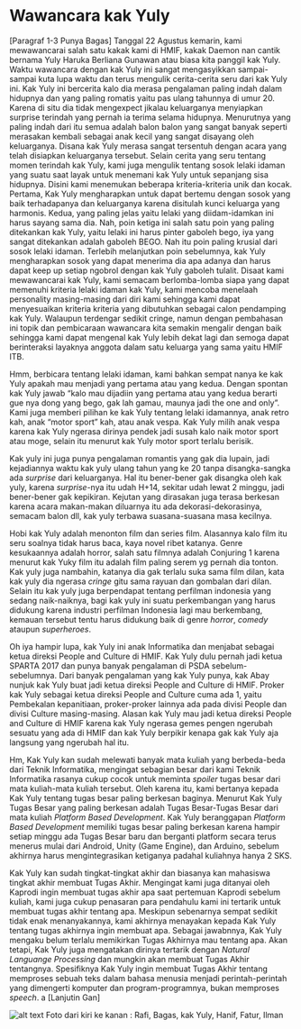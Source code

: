# Wawancara kak Yuly

[Paragraf 1-3 Punya Bagas]
Tanggal 22 Agustus kemarin, kami mewawancarai salah satu kakak kami di HMIF, kakak Daemon nan cantik bernama Yuly Haruka Berliana Gunawan atau biasa kita panggil kak Yuly. Waktu wawancara dengan kak Yuly ini sangat mengasyikkan sampai-sampai kuta lupa waktu dan terus mengulik cerita-cerita seru dari kak Yuly ini.  Kak Yuly ini bercerita kalo dia merasa pengalaman paling indah dalam hidupnya dan yang paling romatis yaitu pas ulang tahunnya di umur 20. Karena di situ dia tidak mengexpect jikalau keluarganya menyiapkan surprise terindah yang pernah ia terima selama hidupnya. Menurutnya yang paling indah dari itu semua adalah balon balon yang sangat banyak seperti merasakan kembali sebagai anak kecil yang sangat disayang oleh keluarganya. Disana kak Yuly merasa sangat tersentuh dengan acara yang telah disiapkan keluarganya tersebut.
Selain cerita yang seru tentang momen terindah kak Yuly, kami juga mengulik tentang sosok lelaki idaman yang suatu saat layak untuk menemani kak Yuly untuk sepanjang sisa hidupnya. Disini kami menemukan beberapa kriteria-kriteria unik dan kocak. Pertama, Kak Yuly mengharapkan untuk dapat bertemu dengan sosok yang baik terhadapanya dan keluarganya karena disitulah kunci keluarga yang harmonis. Kedua, yang paling jelas yaitu lelaki yang diidam-idamkan ini harus sayang sama dia. Nah, poin ketiga ini salah satu poin yang paling ditekankan kak Yuly, yaitu lelaki ini harus pinter gaboleh bego, iya yang sangat ditekankan adalah gaboleh BEGO. Nah itu poin paling krusial dari sosok lelaki idaman. Terlebih melanjutkan poin sebelumnya, kak Yuly mengharapkan sosok yang dapat menerima dia apa adanya dan harus dapat keep up setiap ngobrol dengan kak Yuly gaboleh tulalit.
Disaat kami mewawancarai kak Yuly, kami semacam berlomba-lomba siapa yang dapat memenuhi kriteria lelaki idaman kak Yuly, kami mencoba menelaah personality masing-masing dari diri kami sehingga kami dapat menyesuaikan kriteria kriteria yang dibutuhkan sebagai calon pendamping kak Yuly. Walaupun terdengar sedikit cringe, namun dengan pembahasan ini topik dan pembicaraan wawancara kita semakin mengalir dengan baik sehingga kami dapat mengenal kak Yuly lebih dekat lagi dan semoga dapat berinteraksi layaknya anggota dalam satu keluarga yang sama yaitu HMIF ITB.

Hmm, berbicara tentang lelaki idaman, kami bahkan sempat nanya ke kak Yuly apakah mau menjadi yang pertama atau yang kedua. Dengan spontan kak Yuly jawab “kalo mau dijadiin yang pertama atau yang kedua berarti gue nya dong yang bego, gak lah gamau, maunya jadi the one and only”. Kami juga memberi pilihan ke kak Yuly tentang lelaki idamannya, anak retro kah, anak “motor sport” kah, atau anak vespa. Kak Yuly milih anak vespa karena kak Yuly ngerasa dirinya pendek jadi susah kalo naik motor sport atau moge, selain itu menurut kak Yuly motor sport terlalu berisik.

Kak yuly ini juga punya pengalaman romantis yang gak dia lupain, jadi kejadiannya waktu kak yuly ulang tahun yang ke 20 tanpa disangka-sangka ada *surprise* dari keluarganya. Hal itu bener-bener gak disangka oleh kak yuly, karena *surprise*-nya itu udah H+14, sekitar udah lewat 2 minggu, jadi bener-bener gak kepikiran. Kejutan yang dirasakan juga terasa berkesan karena acara makan-makan diluarnya itu ada dekorasi-dekorasinya, semacam balon dll, kak yuly terbawa suasana-suasana masa kecilnya.

Hobi kak Yuly adalah menonton film dan series film. Alasannya kalo film itu seru soalnya tidak harus baca, kaya novel ribet katanya. Genre kesukaannya adalah horror, salah satu filmnya adalah Conjuring 1 karena menurut kak Yuky film itu adalah film paling serem yg pernah dia tonton. Kak yuly juga nambahin, katanya dia gak terlalu suka sama film dilan, kata kak yuly dia ngerasa *cringe* gitu sama rayuan dan gombalan dari dilan. Selain itu kak yuly juga berpendapat tentang perfilman indonesia yang sedang naik-naiknya, bagi kak yuly ini suatu perkembangan yang harus didukung karena industri perfilman Indonesia lagi mau berkembang, kemauan tersebut tentu harus didukung baik di genre *horror*, *comedy* ataupun *superheroes*.

Oh iya hampir lupa, kak Yuly ini anak Informatika dan menjabat sebagai ketua direksi People and Culture di HMIF. Kak Yuly dulu pernah jadi ketua SPARTA 2017 dan punya banyak pengalaman di PSDA sebelum-sebelumnya. Dari banyak pengalaman yang kak Yuly punya, kak Abay nunjuk kak Yuly buat jadi ketua direksi People and Culture di HMIF. Proker kak Yuly sebagai ketua direksi People and Culture cuma ada 1, yaitu Pembekalan kepanitiaan, proker-proker lainnya ada pada divisi People dan divisi Culture masing-masing. Alasan kak Yuly mau jadi ketua direksi People and Culture di HMIF karena kak Yuly ngerasa gemes pengen ngerubah sesuatu yang ada di HMIF dan kak Yuly berpikir kenapa gak kak Yuly aja langsung yang ngerubah hal itu.

Hm, Kak Yuly kan sudah melewati banyak mata kuliah yang berbeda-beda dari Teknik Informatika, mengingat sebagian besar dari kami Teknik Informatika rasanya cukup cocok untuk meminta *spoiler* tugas besar dari mata kuliah-mata kuliah tersebut. Oleh karena itu, kami bertanya kepada Kak Yuly tentang tugas besar paling berkesan baginya. Menurut Kak Yuly Tugas Besar yang paling berkesan adalah Tugas Besar-Tugas Besar dari mata kuliah *Platform Based Development*. Kak Yuly beranggapan *Platform Based Development* memiliki tugas besar paling berkesan karena hampir setiap minggu ada Tugas Besar baru dan berganti platform secara terus menerus mulai dari Android, Unity (Game Engine), dan Arduino, sebelum akhirnya harus mengintegrasikan ketiganya padahal kuliahnya hanya 2 SKS.

Kak Yuly kan sudah tingkat-tingkat akhir dan biasanya kan mahasiswa tingkat akhir membuat Tugas Akhir. Mengingat kami juga ditanyai oleh Kaprodi ingin membuat tugas akhir apa saat pertemuan Kaprodi sebelum kuliah, kami juga cukup penasaran para pendahulu kami ini tertarik untuk membuat tugas akhir tentang apa. Meskipun sebenarnya sempat sedikit tidak enak menanyakannya, kami akhirnya menayakan kepada Kak Yuly tentang tugas akhirnya ingin membuat apa. Sebagai jawabnnya, Kak Yuly mengaku belum terlalu memikirkan Tugas Akhirnya mau tentang apa. Akan tetapi, Kak Yuly juga mengatakan dirinya tertarik dengan *Natural Languange Processing* dan mungkin akan membuat Tugas Akhir tentangnya. Spesifiknya Kak Yuly ingin membuat Tugas Akhir tentang memproses sebuah teks dalam bahasa menusia menjadi perintah-perintah yang dimengerti komputer dan program-programnya, bukan memproses *speech*.
a
[Lanjutin Gan]

![alt text](Kamis1800-1900.jpg)
Foto dari kiri ke kanan : Rafi, Bagas, kak Yuly, Hanif, Fatur, Ilman
